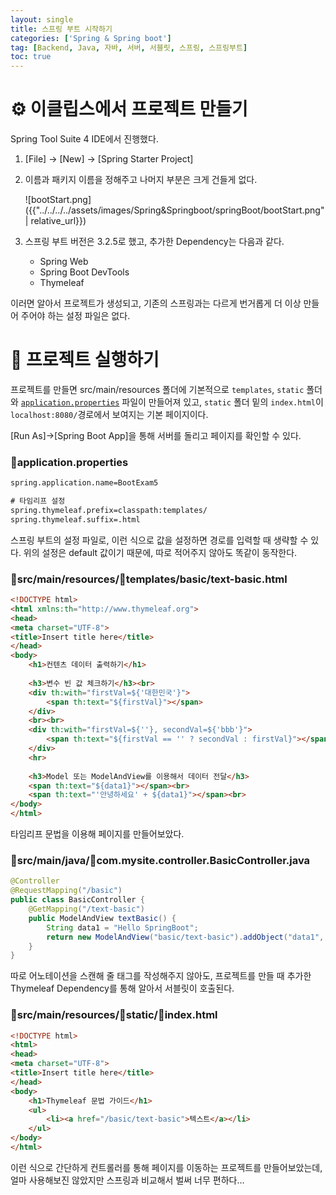 ```yaml
---
layout: single
title: 스프링 부트 시작하기
categories: ['Spring & Spring boot']
tag: [Backend, Java, 자바, 서버, 서블릿, 스프링, 스프링부트]
toc: true
---
```



# ⚙️ 이클립스에서 프로젝트 만들기

Spring Tool Suite 4 IDE에서 진행했다.

1. [File] → [New] → [Spring Starter Project]
2. 이름과 패키지 이름을 정해주고 나머지 부분은 크게 건들게 없다.
    
    ![bootStart.png]({{"../../../../assets/images/Spring&Springboot/springBoot/bootStart.png" | relative_url}})
    
3. 스프링 부트 버전은 3.2.5로 했고, 추가한 Dependency는 다음과 같다.
    - Spring Web
    - Spring Boot DevTools
    - Thymeleaf

이러면 알아서 프로젝트가 생성되고, 기존의 스프링과는 다르게 번거롭게 더 이상 만들어 주어야 하는 설정 파일은 없다.

# 📔 프로젝트 실행하기

프로젝트를 만들면 src/main/resources 폴더에 기본적으로 `templates`, `static` 폴더와 [`application.properties`](http://application.properties) 파일이 만들어져 있고, `static` 폴더 밑의 `index.html`이 `localhost:8080/`경로에서 보여지는 기본 페이지이다.

[Run As]→[Spring Boot App]을 통해 서버를 돌리고 페이지를 확인할 수 있다.

### 📄application.properties

```xml
spring.application.name=BootExam5

# 타임리프 설정
spring.thymeleaf.prefix=classpath:templates/
spring.thymeleaf.suffix=.html
```

스프링 부트의 설정 파일로, 이런 식으로 값을 설정하면 경로를 입력할 때 생략할 수 있다. 위의 설정은 default 값이기 때문에, 따로 적어주지 않아도 똑같이 동작한다.

### 📁src/main/resources/📄templates/basic/text-basic.html

```html
<!DOCTYPE html>
<html xmlns:th="http://www.thymeleaf.org">
<head>
<meta charset="UTF-8">
<title>Insert title here</title>
</head>
<body>
	<h1>컨텐츠 데이터 출력하기</h1>
	
	<h3>변수 빈 값 체크하기</h3><br>
	<div th:with="firstVal=${'대한민국'}">
		<span th:text="${firstVal}"></span>
	</div>
	<br><br>
	<div th:with="firstVal=${''}, secondVal=${'bbb'}">
		<span th:text="${firstVal == '' ? secondVal : firstVal}"></span>
	</div>
	<hr>
	
	<h3>Model 또는 ModelAndView를 이용해서 데이터 전달</h3>
	<span th:text="${data1}"></span><br>
	<span th:text="'안녕하세요' + ${data1}"></span><br>
</body>
</html>
```

타임리프 문법을 이용해 페이지를 만들어보았다.

### 📁src/main/java/📄com.mysite.controller.BasicController.java

```java
@Controller
@RequestMapping("/basic")
public class BasicController {
	@GetMapping("/text-basic")
	public ModelAndView textBasic() {
		String data1 = "Hello SpringBoot";
		return new ModelAndView("basic/text-basic").addObject("data1", data1);
	}
}

```

따로 어노테이션을 스캔해 줄 태그를 작성해주지 않아도, 프로젝트를 만들 때 추가한 Thymeleaf Dependency를 통해 알아서 서블릿이 호출된다.

### 📁src/main/resources/📁static/📄index.html

```html
<!DOCTYPE html>
<html>
<head>
<meta charset="UTF-8">
<title>Insert title here</title>
</head>
<body>
	<h1>Thymeleaf 문법 가이드</h1>
	<ul>
		<li><a href="/basic/text-basic">텍스트</a></li>
	</ul>
</body>
</html>
```

이런 식으로 간단하게 컨트롤러를 통해 페이지를 이동하는 프로젝트를 만들어보았는데, 얼마 사용해보진 않았지만 스프링과 비교해서 벌써 너무 편하다…